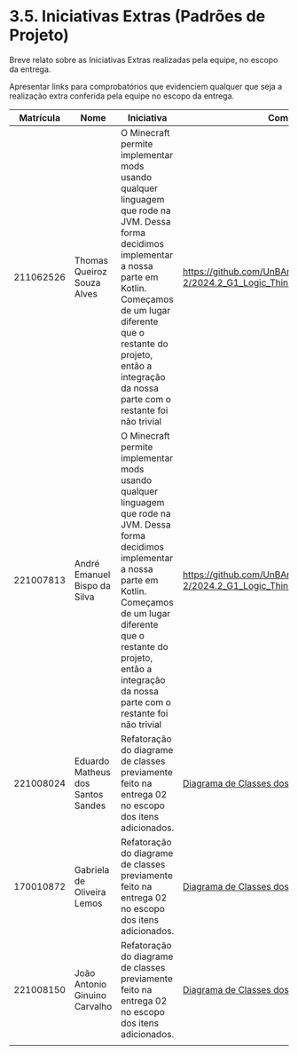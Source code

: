 # 3.5. Iniciativas Extras (Padrões de Projeto)

Breve relato sobre as Iniciativas Extras realizadas pela equipe, no escopo da entrega.

Apresentar links para comprobatórios que evidenciem qualquer que seja a realização extra conferida pela equipe no escopo da entrega.

| Matrícula | Nome                              | Iniciativa                                                                                                                                                                                                                                                             | Comprobatório                                                                                                                                              |
| --------- | --------------------------------- | ---------------------------------------------------------------------------------------------------------------------------------------------------------------------------------------------------------------------------------------------------------------------- | ---------------------------------------------------------------------------------------------------------------------------------------------------------- |
| 211062526 | Thomas Queiroz Souza Alves        | O Minecraft permite implementar mods usando qualquer linguagem que rode na JVM. Dessa forma decidimos implementar a nossa parte em Kotlin. Começamos de um lugar diferente que o restante do projeto, então a integração da nossa parte com o restante foi não trivial | https://github.com/UnBArqDsw2024-2/2024.2_G1_Logic_Thinkering_Entrega_03_MOD/pull/1                                                                        |
| 221007813 | André Emanuel Bispo da Silva      | O Minecraft permite implementar mods usando qualquer linguagem que rode na JVM. Dessa forma decidimos implementar a nossa parte em Kotlin. Começamos de um lugar diferente que o restante do projeto, então a integração da nossa parte com o restante foi não trivial | https://github.com/UnBArqDsw2024-2/2024.2_G1_Logic_Thinkering_Entrega_03_MOD/pull/1                                                                        |
| 221008024 | Eduardo Matheus dos Santos Sandes | Refatoração do diagrame de classes previamente feito na entrega 02 no escopo dos itens adicionados.                                                                                                                                                                    | [Diagrama de Classes dos itens](https://unbarqdsw2024-2.github.io/2024.2_G1_Logic_Thinkering_Entrega_03/#/Projeto/DiagramaDeClassesItens?id=participantes) |
| 170010872 | Gabriela de Oliveira Lemos        | Refatoração do diagrame de classes previamente feito na entrega 02 no escopo dos itens adicionados.                                                                                                                                                                    | [Diagrama de Classes dos itens](https://unbarqdsw2024-2.github.io/2024.2_G1_Logic_Thinkering_Entrega_03/#/Projeto/DiagramaDeClassesItens?id=participantes) |
| 221008150 | João Antonio Ginuino Carvalho     | Refatoração do diagrame de classes previamente feito na entrega 02 no escopo dos itens adicionados.                                                                                                                                                                    | [Diagrama de Classes dos itens](https://unbarqdsw2024-2.github.io/2024.2_G1_Logic_Thinkering_Entrega_03/#/Projeto/DiagramaDeClassesItens?id=participantes) |
|           |                                   |                                                                                                                                                                                                                                                                        |                                                                                                                                                            |
